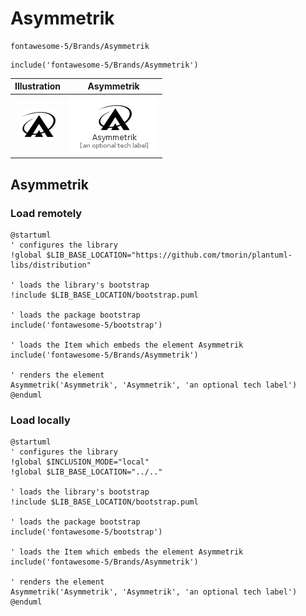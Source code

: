 # Asymmetrik


```text
fontawesome-5/Brands/Asymmetrik
```

```text
include('fontawesome-5/Brands/Asymmetrik')
```



| Illustration | Asymmetrik |
| :---: | :---: |
| ![illustration for Illustration](../../fontawesome-5/Brands/Asymmetrik.png) | ![illustration for Asymmetrik](../../fontawesome-5/Brands/Asymmetrik.Local.png) |




## Asymmetrik

### Load remotely
```plantuml
@startuml
' configures the library
!global $LIB_BASE_LOCATION="https://github.com/tmorin/plantuml-libs/distribution"

' loads the library's bootstrap
!include $LIB_BASE_LOCATION/bootstrap.puml

' loads the package bootstrap
include('fontawesome-5/bootstrap')

' loads the Item which embeds the element Asymmetrik
include('fontawesome-5/Brands/Asymmetrik')

' renders the element
Asymmetrik('Asymmetrik', 'Asymmetrik', 'an optional tech label')
@enduml
```

### Load locally
```plantuml
@startuml
' configures the library
!global $INCLUSION_MODE="local"
!global $LIB_BASE_LOCATION="../.."

' loads the library's bootstrap
!include $LIB_BASE_LOCATION/bootstrap.puml

' loads the package bootstrap
include('fontawesome-5/bootstrap')

' loads the Item which embeds the element Asymmetrik
include('fontawesome-5/Brands/Asymmetrik')

' renders the element
Asymmetrik('Asymmetrik', 'Asymmetrik', 'an optional tech label')
@enduml
```

